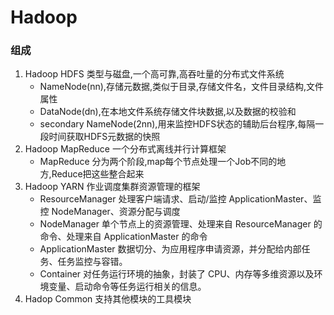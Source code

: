 # Hadoop

### 组成
1. Hadoop HDFS 类型与磁盘,一个高可靠,高吞吐量的分布式文件系统
    * NameNode(nn),存储元数据,类似于目录,存储文件名，文件目录结构,文件属性
    * DataNode(dn),在本地文件系统存储文件块数据,以及数据的校验和
    * secondary NameNode(2nn),用来监控HDFS状态的辅助后台程序,每隔一段时间获取HDFS元数据的快照
2. Hadoop MapReduce 一个分布式离线并行计算框架
    * MapReduce 分为两个阶段,map每个节点处理一个Job不同的地方,Reduce把这些整合起来
3. Hadoop YARN 作业调度集群资源管理的框架
    * ResourceManager 处理客户端请求、启动/监控 ApplicationMaster、监控 NodeManager、资源分配与调度
    * NodeManager 单个节点上的资源管理、处理来自 ResourceManager 的命令、处理来自 ApplicationMaster 的命令
    * ApplicationMaster 数据切分、为应用程序申请资源，并分配给内部任务、任务监控与容错。
    * Container 对任务运行环境的抽象，封装了 CPU、内存等多维资源以及环境变量、启动命令等任务运行相关的信息。
4. Hadop Common 支持其他模块的工具模块
